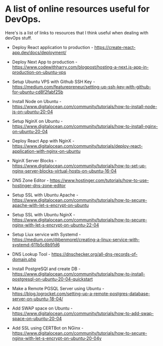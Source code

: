 # A list of online resources useful for DevOps.


Here's is a list of links to resources that I think useful when dealing with devOps stuff.

- Deploy React application to production - https://create-react-app.dev/docs/deployment/


- Deploy Next App to production - https://www.codewithharry.com/blogpost/hosting-a-next.js-app-in-production-on-ubuntu-vps


- Setup Ubuntu VPS with Github SSH Key - https://medium.com/featurepreneur/setting-up-ssh-key-with-github-for-ubuntu-cd8f2fabf25b

- Install Node on Ubuntu - https://www.digitalocean.com/community/tutorials/how-to-install-node-js-on-ubuntu-20-04

- Setup NginX on Ubuntu - https://www.digitalocean.com/community/tutorials/how-to-install-nginx-on-ubuntu-20-04

- Deploy React App with NginX - https://www.digitalocean.com/community/tutorials/deploy-react-application-with-nginx-on-ubuntu

- NginX Server Blocks - https://www.digitalocean.com/community/tutorials/how-to-set-up-nginx-server-blocks-virtual-hosts-on-ubuntu-16-04

- DNS Zone Editor - https://www.hostinger.com/tutorials/how-to-use-hostinger-dns-zone-editor

- Setup SSL with Ubuntu Apache - https://www.digitalocean.com/community/tutorials/how-to-secure-apache-with-let-s-encrypt-on-ubuntu

- Setup SSL with Ubuntu NginX - https://www.digitalocean.com/community/tutorials/how-to-secure-nginx-with-let-s-encrypt-on-ubuntu-22-04

- Setup Liux service with Systemd - https://medium.com/@benmorel/creating-a-linux-service-with-systemd-611b5c8b91d6

- DNS Lookup Tool - https://dnschecker.org/all-dns-records-of-domain.php

- Install PostgreSQl and create DB - https://www.digitalocean.com/community/tutorials/how-to-install-postgresql-on-ubuntu-20-04-quickstart

- Make a Remote PGSQL Server using Ubuntu - https://blog.logrocket.com/setting-up-a-remote-postgres-database-server-on-ubuntu-18-04/

- Add SWAP space on Ubuntu - https://www.digitalocean.com/community/tutorials/how-to-add-swap-space-on-ubuntu-20-04

- Add SSL using CERTBot on NGinx - https://www.digitalocean.com/community/tutorials/how-to-secure-nginx-with-let-s-encrypt-on-ubuntu-20-04y

